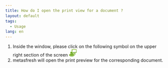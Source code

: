 ```yaml
---
title: How do I open the print view for a document ?
layout: default
tags:
  - Usage
lang: en
---
```


1. Inside the window, please click on the following symbol on the upper right section of the screen ![printpreview](../../images/icons/PrintScreen24.png)
1. metasfresh will open the print preview for the corresponding document.

